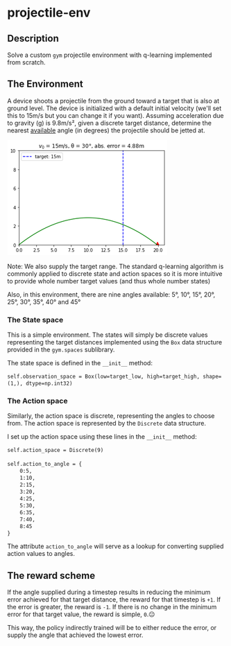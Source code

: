 # projectile-env
## Description
Solve a custom `gym` projectile environment with q-learning implemented from scratch.

## The Environment
A device shoots a projectile from the ground toward a target that is also at ground level. The device is initialized with a default initial velocity (we'll set this to 15m/s but you can change it if you want). Assuming acceleration due to gravity (g) is 9.8m/s², given a discrete target distance, determine the nearest <ins>available</ins> angle (in degrees) the projectile should be jetted at. 

![projectile render](projectile_img.png)
  
Note: We also supply the target range. The standard q-learning algorithm is commonly applied to discrete state and action spaces so it is more intuitive to provide whole number target values (and thus whole number states)

Also, in this environment, there are nine angles available: 5°, 10°, 15°, 20°, 25°, 30°, 35°, 40° and 45°

### The State space
This is a simple environment. The states will simply be discrete values representing the target distances implemented using the `Box` data structure provided in the `gym.spaces` sublibrary.

The state space is defined in the `__init__` method:
```
self.observation_space = Box(low=target_low, high=target_high, shape=(1,), dtype=np.int32)
```

### The Action space
Similarly, the action space is discrete, representing the angles to choose from. The action space is represented by the `Discrete` data structure.

I set up the action space using these lines in the `__init__` method:
```
self.action_space = Discrete(9)

self.action_to_angle = {
    0:5,
    1:10,
    2:15,
    3:20,
    4:25, 
    5:30, 
    6:35, 
    7:40,
    8:45
}
```
The attribute `action_to_angle` will serve as a lookup for converting supplied action values to angles.

## The reward scheme
If the angle supplied during a timestep results in reducing the minimum error achieved for that target distance, the reward for that timestep is `+1`. If the error is greater, the reward is `-1`. If there is no change in the minimum error for that target value, the reward is simple, `0`.😐

This way, the policy indirectly trained will be to either reduce the error, or supply the angle that achieved the lowest error.  
  